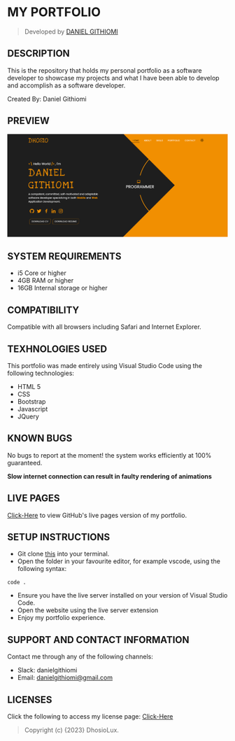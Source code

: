 # MY PORTFOLIO

> Developed by <a href="http://github.com/githiomi">DANIEL GITHIOMI</a>

## DESCRIPTION

This is the repository that holds my personal portfolio as a software developer to showcase my projects and what I have been able to develop and accomplish as a software developer.

Created By: Daniel Githiomi

## PREVIEW

  ![Portfolio Preview](Assets/Images/Screenshot.png)

## SYSTEM REQUIREMENTS

* i5 Core or higher
* 4GB RAM or higher
* 16GB Internal storage or higher

## COMPATIBILITY

Compatible with all browsers including Safari and Internet Explorer.

## TEXHNOLOGIES USED

This portfolio was made entirely using Visual Studio Code using the following technologies:

* HTML 5
* CSS
* Bootstrap
* Javascript
* JQuery

## KNOWN BUGS

No bugs to report at the moment! the system works efficiently at 100% guaranteed.

__Slow internet connection can result in faulty rendering of animations__

## LIVE PAGES

[Click-Here](https://githiomi.github.io/new-portfolio/) to view GitHub's live pages version of my portfolio.

## SETUP INSTRUCTIONS

* Git clone [this](https://githiomi.github.io/my-portfolio/) into your terminal.  
* Open the folder in your favourite editor, for example vscode, using the following syntax:

``` (Javasript)
code .
```

* Ensure you have the live server installed on your version of Visual Studio Code.
* Open the website using the live server extension
* Enjoy my portfolio experience.

## SUPPORT AND CONTACT INFORMATION

Contact me through any of the following channels:

* Slack: danielgithiomi
* Email: danielgithiomi@gmail.com

## LICENSES

Click the following to access my license page: [Click-Here](https://githiomi.github.io/Privacy-Policy/)

> Copyright (c) {2023} DhosioLux.
